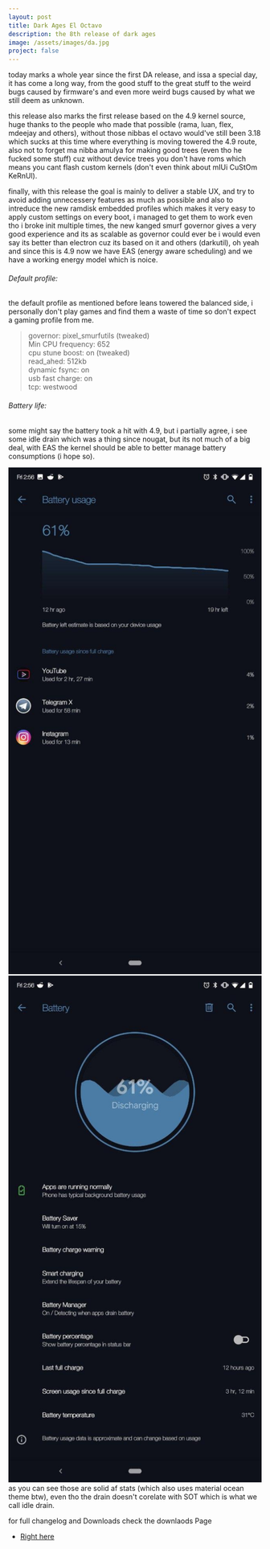 ```yaml
---
layout: post
title: Dark Ages El Octavo
description: the 8th release of dark ages
image: /assets/images/da.jpg
project: false
---
```


today marks a whole year since the first DA release, and issa a special day, it has come a long way, from the good stuff to the great stuff to the weird bugs caused by firmware's and even more weird bugs caused by what we still deem as unknown.<br>

this release also marks the first release based on the 4.9 kernel source, huge thanks to the people who made that possible (rama, luan, flex, mdeejay and others), without those nibbas el octavo would've still been 3.18 which sucks at this time where everything is moving towered the 4.9 route, also not to forget ma nibba amulya for making good trees (even tho he fucked some stuff) cuz without device trees you don't have roms which means you cant flash custom kernels (don't even think about mIUi CuStOm KeRnUl).<br>

finally, with this release the goal is mainly to deliver a stable UX, and try to avoid adding unnecessery features as much as possible and also to intreduce the new ramdisk embedded profiles which makes it very easy to apply custom settings on every boot, i managed to get them to work even tho i broke init multiple times, the new kanged smurf governor gives a very good experience and its as scalable as governor could ever be i would even say its better than electron cuz its based on it and others (darkutil), oh yeah and since this is 4.9 now we have EAS (energy aware scheduling) and we have a working energy model which is noice.

###### Default profile:

the default profile as mentioned before leans towered the balanced side, i personally don't play games and find them a waste of time so don't expect a gaming profile from me.

> governor: pixel_smurfutils (tweaked)<br>
> Min CPU frequency: 652<br>
> cpu stune boost: on (tweaked)<br>
> read_ahed: 512kb<br>
> dynamic fsync: on<br>
> usb fast charge: on<br>
> tcp: westwood<br>

###### Battery life:

some might say the battery took a hit with 4.9, but i partially agree, i see some idle drain which was a thing since nougat, but its not much of a big deal, with EAS the kernel should be able to better manage battery consumptions (i hope so).

<div class="row 200%">
    <div class="6u 12u$(medium)">
    <img src="/assets/images/bat1.jpg">
    </div>
    <div class="6u 12u$(medium)">
    <img src="/assets/images/bat2.jpg">
    </div>
</div>
as you can see those are solid af stats (which also uses material ocean theme btw), even tho the drain doesn't corelate with SOT which is what we call idle drain.<br>

for full changelog and Downloads check the downlaods Page

<ul class="actions">
    <li>
        <a href="{{ site.url }}/da" class="button special fit">Right here</a>
    </li>
</ul>
